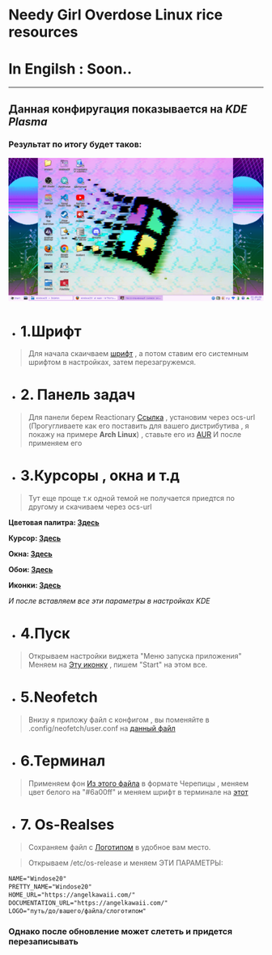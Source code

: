 # Needy Girl Overdose Linux rice resources
# In Engilsh : Soon..
---
## Данная конфиругация показывается на _KDE Plasma_ 


### Результат по итогу будет таков:
![pic](result.png)

* # 1.Шрифт

>Для начала скаичваем [шрифт](https://github.com/ArThirtyFour/windose20/blob/main/fonts/zpix.ttf) , а потом ставим его системным шрифтом в настройках, затем перезагружемся.

* # 2. Панель задач

> Для панели берем Reactionary [Ссылка](https://store.kde.org/p/2138468) , установим через ocs-url (Прогугливаете как его поставить для вашего дистрибутива , я покажу на примере **Arch Linux**) , ставьте его из [AUR](https://aur.archlinux.org/packages/ocs-url) И после применяем его

* # 3.Курсоры , окна и т.д

> Тут еще проще т.к одной темой не получается приедтся по другому и скачиваем через ocs-url

__Цветовая палитра: [Здесь](https://www.pling.com/p/1700393/)__

__Курсор: [Здесь](https://www.pling.com/p/1700441/)__

__Окна: [Здесь](https://www.pling.com/p/1700394/)__

__Обои: [Здесь](https://github.com/ArThirtyFour/windose20/blob/main/pngs/bg.png)__

__Иконки: [Здесь](https://store.kde.org/p/1483944)__

_И после вставляем все эти параметры в настройках KDE_

* # 4.Пуск 

> Открываем настройки виджета "Меню запуска приложения"
> Меняем на [Эту иконку](https://github.com/ArThirtyFour/windose20/blob/main/pngs/logo.png) ,  пишем "Start" 
> на этом все.


* # 5.Neofetch

>Внизу я приложу файл с конфигом , вы поменяйте в .config/neofetch/user.conf на [данный файл](https://github.com/ArThirtyFour/windose20/blob/main/config.conf)

* # 6.Терминал

> Применяем фон [Из этого файла](https://github.com/ArThirtyFour/windose20/blob/main/pngs/JINEBG.png) в формате Черепицы , меняем цвет белого на "#6a00ff" и меняем шрифт в терминале на [этот](файл)

* # 7. Os-Realses
>Сохраняем файл с [Логотипом](https://github.com/ArThirtyFour/windose20/blob/main/pngs/logo_with_name.png) в удобное вам место.

>Открываем /etc/os-release и меняем ЭТИ ПАРАМЕТРЫ:
```
NAME="Windose20"
PRETTY_NAME="Windose20"
HOME_URL="https://angelkawaii.com/"
DOCUMENTATION_URL="https://angelkawaii.com/"
LOGO="путь/до/вашего/файла/слоготипом"
```
### Однако после обновление может слететь и придется перезаписывать

